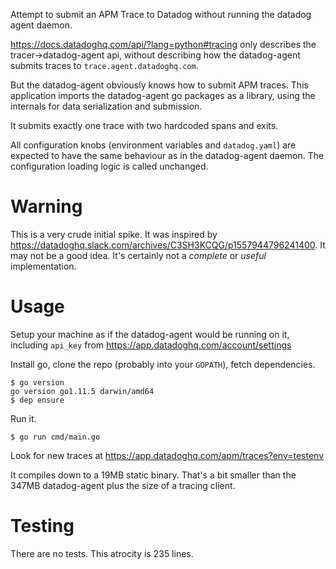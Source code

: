Attempt to submit an APM Trace to Datadog without running the datadog agent daemon.

https://docs.datadoghq.com/api/?lang=python#tracing only describes the tracer->datadog-agent api,
without describing how the datadog-agent submits traces to `trace.agent.datadoghq.com`. 

But the datadog-agent obviously knows how to submit APM traces.
This application imports the datadog-agent go packages as a library,
using the internals for data serialization and submission.

It submits exactly one trace with two hardcoded spans and exits.

All configuration knobs (environment variables and `datadog.yaml`)
are expected to have the same behaviour as in the datadog-agent daemon.
The configuration loading logic is called unchanged.

# Warning

This is a very crude initial spike.
It was inspired by https://datadoghq.slack.com/archives/C3SH3KCQG/p1557944796241400.
It may not be a good idea.
It's certainly not a _complete_ or _useful_ implementation.

# Usage

Setup your machine as if the datadog-agent would be running on it, including
`api_key` from https://app.datadoghq.com/account/settings

Install go, clone the repo (probably into your `GOPATH`), fetch dependencies.

```shell
$ go version
go version go1.11.5 darwin/amd64
$ dep ensure
```

Run it.

```shell
$ go run cmd/main.go
```

Look for new traces at https://app.datadoghq.com/apm/traces?env=testenv

It compiles down to a 19MB static binary.
That's a bit smaller than the 347MB datadog-agent plus the size of a tracing client.

# Testing

There are no tests. This atrocity is 235 lines.
